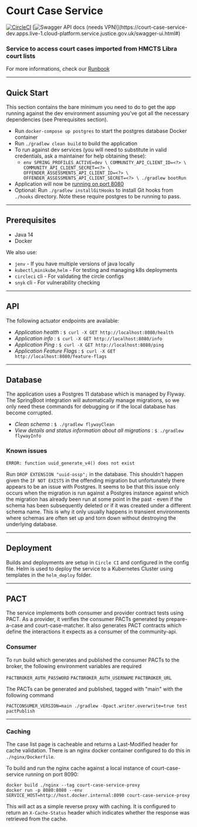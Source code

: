 # Court Case Service
[![CircleCI](https://circleci.com/gh/ministryofjustice/court-case-service.svg?style=svg)](https://circleci.com/gh/ministryofjustice/court-case-service) 
[![Swagger API docs (needs VPN)](https://img.shields.io/badge/API_docs_(needs_VPN)-view-85EA2D.svg?logo=swagger)](https://court-case-service-dev.apps.live-1.cloud-platform.service.justice.gov.uk/swagger-ui.html#)

### Service to access court cases imported from HMCTS Libra court lists

For more informations, check our [Runbook](https://dsdmoj.atlassian.net/wiki/spaces/NDSS/pages/2548662614/Prepare+a+Case+for+Sentence+RUNBOOK)

---


## Quick Start
This section contains the bare minimum you need to do to get the app running against the dev environment assuming you've got all the necessary dependencies (see Prerequisites section).
- Run `docker-compose up postgres` to start the postgres database Docker container
- Run `./gradlew clean build` to build the application
- To run against dev services (you will need to substitute in valid credentials, ask a maintainer for help obtaining these):
    - `env SPRING_PROFILES_ACTIVE=dev \
       COMMUNITY_API_CLIENT_ID=<?> \
       COMMUNITY_API_CLIENT_SECRET=<?> \
       OFFENDER_ASSESSMENTS_API_CLIENT_ID=<?> \
       OFFENDER_ASSESSMENTS_API_CLIENT_SECRET=<?> \
       ./gradlew bootRun`
- Application will now be [running on port 8080](http://localhost:8080/health)
- Optional: Run `./gradlew installGitHooks` to install Git hooks from `./hooks` directory. Note these require postgres to be running to pass.     
---
       
## Prerequisites
- Java 14
- Docker

We also use:
- `jenv` - If you have multiple versions of java locally
- `kubectl`,`minikube`,`helm` - For testing and managing k8s deployments
- `circleci` cli - For validating the circle configs
- `snyk` cli - For vulnerability checking


---

## API

The following actuator endpoints are available:
* *Application health* : `$ curl -X GET http://localhost:8080/health`
* *Application info* : `$ curl -X GET http://localhost:8080/info`
* *Application Ping* : `$ curl -X GET http://localhost:8080/ping`
* *Application Feature Flags* : `$ curl -X GET http://localhost:8080/feature-flags`

---

## Database
The application uses a Postgres 11 database which is managed by Flyway. The SpringBoot integration will automatically manage migrations, so we only need these commands for debugging or if the local database has become corrupted. 
* *Clean schema* : `$ ./gradlew flywayClean`
* *View details and status information about all migrations* : `$ ./gradlew flywayInfo`

### Known issues
`ERROR: function uuid_generate_v4() does not exist`

Run `DROP EXTENSION "uuid-ossp";` in the database. This shouldn't happen given the `IF NOT EXISTS` in the offending migration but unfortunately there appears to be an issue with Postgres. It seems to be that this issue only occurs when the migration is run against a Postgres instance against which the migration has already been run at some point in the past - even if the schema has been subsequently deleted or if it was created under a different schema name. This is why it only usually happens in transient environments where schemas are often set up and torn down without destroying the underlying database.

---

## Deployment

Builds and deployments are setup in `Circle CI` and configured in the config file.
Helm is used to deploy the service to a Kubernetes Cluster using templates in the `helm_deploy` folder.

---

## PACT

The service implements both consumer and provider contract tests using PACT. As a provider, it verifies the consumer PACTs generated by prepare-a-case and court-case-matcher. It also generates PACT contracts which define the interactions it expects as a consumer of the community-api.

### Consumer
To run build which generates and published the consumer PACTs to the broker, the following environment variables are required 

`PACTBROKER_AUTH_PASSWORD`
`PACTBROKER_AUTH_USERNAME`
`PACTBROKER_URL`

The PACTs can be generated and published, tagged with "main" with the following command

`PACTCONSUMER_VERSION=main ./gradlew -Dpact.writer.overwrite=true test pactPublish`

---

### Caching

The case list page is cacheable and returns a Last-Modified header for cache validation. There is an nginx docker container configured to do this in `./nginx/Dockerfile`.

To build and run the nginx cache against a local instance of court-case-service running on port 8090:

```
docker build ./nginx --tag court-case-service-proxy
docker run -p 8080:8080 --env SERVICE_HOST=http://host.docker.internal:8090 court-case-service-proxy
```

This will act as a simple reverse proxy with caching. It is configured to return an `X-Cache-Status` header which indicates whether the response was retrieved from the cache.
